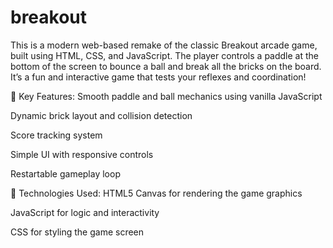 # breakout

This is a modern web-based remake of the classic Breakout arcade game, built using HTML, CSS, and JavaScript. The player controls a paddle at the bottom of the screen to bounce a ball and break all the bricks on the board. It’s a fun and interactive game that tests your reflexes and coordination!

🔧 Key Features:
Smooth paddle and ball mechanics using vanilla JavaScript

Dynamic brick layout and collision detection

Score tracking system

Simple UI with responsive controls

Restartable gameplay loop

🚀 Technologies Used:
HTML5 Canvas for rendering the game graphics

JavaScript for logic and interactivity

CSS for styling the game screen
